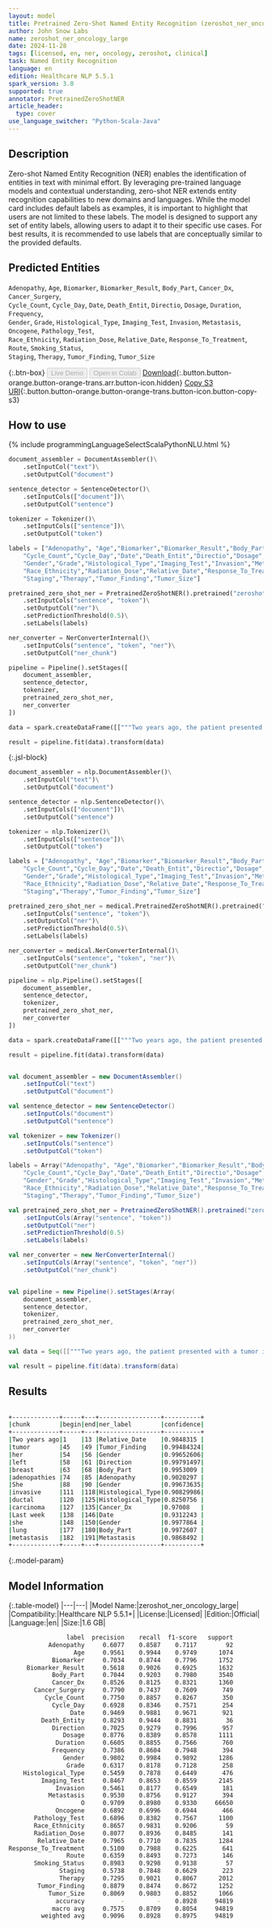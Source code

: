 ```yaml
---
layout: model
title: Pretrained Zero-Shot Named Entity Recognition (zeroshot_ner_oncology_large)
author: John Snow Labs
name: zeroshot_ner_oncology_large
date: 2024-11-28
tags: [licensed, en, ner, oncology, zeroshot, clinical]
task: Named Entity Recognition
language: en
edition: Healthcare NLP 5.5.1
spark_version: 3.0
supported: true
annotator: PretrainedZeroShotNER
article_header:
  type: cover
use_language_switcher: "Python-Scala-Java"
---
```


## Description

Zero-shot Named Entity Recognition (NER) enables the identification of entities in text with minimal effort. By leveraging pre-trained language models and contextual understanding, zero-shot NER extends entity recognition capabilities to new domains and languages.
While the model card includes default labels as examples, it is important to highlight that users are not limited to these labels. The model is designed to support any set of entity labels, allowing users to adapt it to their specific use cases. For best results, it is recommended to use labels that are conceptually similar to the provided defaults.

## Predicted Entities
`Adenopathy`, `Age`, `Biomarker`, `Biomarker_Result`, `Body_Part`, `Cancer_Dx`, `Cancer_Surgery`,  
`Cycle_Count`, `Cycle_Day`, `Date`, `Death_Entit`, `Directio`, `Dosage`, `Duration`, `Frequency`,  
`Gender`, `Grade`, `Histological_Type`, `Imaging_Test`, `Invasion`, `Metastasis`, `Oncogene`, `Pathology_Test`,  
`Race_Ethnicity`, `Radiation_Dose`, `Relative_Date`, `Response_To_Treatment`, `Route`, `Smoking_Status`,  
`Staging`, `Therapy`, `Tumor_Finding`, `Tumor_Size` 

{:.btn-box}
<button class="button button-orange" disabled>Live Demo</button>
<button class="button button-orange" disabled>Open in Colab</button>
[Download](https://s3.amazonaws.com/auxdata.johnsnowlabs.com/clinical/models/zeroshot_ner_oncology_large_en_5.5.1_3.0_1732825527391.zip){:.button.button-orange.button-orange-trans.arr.button-icon.hidden}
[Copy S3 URI](s3://auxdata.johnsnowlabs.com/clinical/models/zeroshot_ner_oncology_large_en_5.5.1_3.0_1732825527391.zip){:.button.button-orange.button-orange-trans.button-icon.button-copy-s3}

## How to use



<div class="tabs-box" markdown="1">
{% include programmingLanguageSelectScalaPythonNLU.html %}
  
```python
document_assembler = DocumentAssembler()\
    .setInputCol("text")\
    .setOutputCol("document")

sentence_detector = SentenceDetector()\
    .setInputCols(["document"])\
    .setOutputCol("sentence")

tokenizer = Tokenizer()\
    .setInputCols(["sentence"])\
    .setOutputCol("token")

labels = ["Adenopathy", "Age","Biomarker","Biomarker_Result","Body_Part","Cancer_Dx","Cancer_Surgery",
    "Cycle_Count","Cycle_Day","Date","Death_Entit","Directio","Dosage","Duration","Frequency",
    "Gender","Grade","Histological_Type","Imaging_Test","Invasion","Metastasis","Oncogene","Pathology_Test",
    "Race_Ethnicity","Radiation_Dose","Relative_Date","Response_To_Treatment","Route","Smoking_Status",
    "Staging","Therapy","Tumor_Finding","Tumor_Size"]

pretrained_zero_shot_ner = PretrainedZeroShotNER().pretrained("zeroshot_ner_oncology_large", "en", "clinical/models")\
    .setInputCols("sentence", "token")\
    .setOutputCol("ner")\
    .setPredictionThreshold(0.5)\
    .setLabels(labels)

ner_converter = NerConverterInternal()\
    .setInputCols("sentence", "token", "ner")\
    .setOutputCol("ner_chunk")

pipeline = Pipeline().setStages([
    document_assembler,
    sentence_detector,
    tokenizer,
    pretrained_zero_shot_ner,
    ner_converter
])

data = spark.createDataFrame([["""Two years ago, the patient presented with a tumor in her left breast and adenopathies. She was diagnosed with invasive ductal carcinoma. Last week she was also found to have a lung metastasis."""]]).toDF("text")

result = pipeline.fit(data).transform(data)

```

{:.jsl-block}
```python
document_assembler = nlp.DocumentAssembler()\
    .setInputCol("text")\
    .setOutputCol("document")

sentence_detector = nlp.SentenceDetector()\
    .setInputCols(["document"])\
    .setOutputCol("sentence")

tokenizer = nlp.Tokenizer()\
    .setInputCols(["sentence"])\
    .setOutputCol("token")

labels = ["Adenopathy", "Age","Biomarker","Biomarker_Result","Body_Part","Cancer_Dx","Cancer_Surgery",
    "Cycle_Count","Cycle_Day","Date","Death_Entit","Directio","Dosage","Duration","Frequency",
    "Gender","Grade","Histological_Type","Imaging_Test","Invasion","Metastasis","Oncogene","Pathology_Test",
    "Race_Ethnicity","Radiation_Dose","Relative_Date","Response_To_Treatment","Route","Smoking_Status",
    "Staging","Therapy","Tumor_Finding","Tumor_Size"]

pretrained_zero_shot_ner = medical.PretrainedZeroShotNER().pretrained("zeroshot_ner_oncology_large", "en", "clinical/models")\
    .setInputCols("sentence", "token")\
    .setOutputCol("ner")\
    .setPredictionThreshold(0.5)\
    .setLabels(labels)

ner_converter = medical.NerConverterInternal()\
    .setInputCols("sentence", "token", "ner")\
    .setOutputCol("ner_chunk")

pipeline = nlp.Pipeline().setStages([
    document_assembler,
    sentence_detector,
    tokenizer,
    pretrained_zero_shot_ner,
    ner_converter
])

data = spark.createDataFrame([["""Two years ago, the patient presented with a tumor in her left breast and adenopathies. She was diagnosed with invasive ductal carcinoma. Last week she was also found to have a lung metastasis."""]]).toDF("text")

result = pipeline.fit(data).transform(data)
```
```scala

val document_assembler = new DocumentAssembler()
    .setInputCol("text")
    .setOutputCol("document")

val sentence_detector = new SentenceDetector()
    .setInputCols("document")
    .setOutputCol("sentence")

val tokenizer = new Tokenizer()
    .setInputCols("sentence")
    .setOutputCol("token")

labels = Array("Adenopathy", "Age","Biomarker","Biomarker_Result","Body_Part","Cancer_Dx","Cancer_Surgery",
    "Cycle_Count","Cycle_Day","Date","Death_Entit","Directio","Dosage","Duration","Frequency",
    "Gender","Grade","Histological_Type","Imaging_Test","Invasion","Metastasis","Oncogene","Pathology_Test",
    "Race_Ethnicity","Radiation_Dose","Relative_Date","Response_To_Treatment","Route","Smoking_Status",
    "Staging","Therapy","Tumor_Finding","Tumor_Size")

val pretrained_zero_shot_ner = PretrainedZeroShotNER().pretrained("zeroshot_ner_oncology_large", "en", "clinical/models")
    .setInputCols(Array("sentence", "token"))
    .setOutputCol("ner")
    .setPredictionThreshold(0.5)
    .setLabels(labels)

val ner_converter = new NerConverterInternal()
    .setInputCols(Array("sentence", "token", "ner"))
    .setOutputCol("ner_chunk")


val pipeline = new Pipeline().setStages(Array(
    document_assembler,
    sentence_detector,
    tokenizer,
    pretrained_zero_shot_ner,
    ner_converter
))

val data = Seq([["""Two years ago, the patient presented with a tumor in her left breast and adenopathies. She was diagnosed with invasive ductal carcinoma. Last week she was also found to have a lung metastasis."""]]).toDF("text")

val result = pipeline.fit(data).transform(data)

```
</div>

## Results

```bash

+-------------+-----+---+-----------------+----------+
|chunk        |begin|end|ner_label        |confidence|
+-------------+-----+---+-----------------+----------+
|Two years ago|1    |13 |Relative_Date    |0.9848315 |
|tumor        |45   |49 |Tumor_Finding    |0.99484324|
|her          |54   |56 |Gender           |0.99652606|
|left         |58   |61 |Direction        |0.99791497|
|breast       |63   |68 |Body_Part        |0.9953009 |
|adenopathies |74   |85 |Adenopathy       |0.9020297 |
|She          |88   |90 |Gender           |0.99673635|
|invasive     |111  |118|Histological_Type|0.90829986|
|ductal       |120  |125|Histological_Type|0.8250756 |
|carcinoma    |127  |135|Cancer_Dx        |0.97008   |
|Last week    |138  |146|Date             |0.9312243 |
|she          |148  |150|Gender           |0.9977864 |
|lung         |177  |180|Body_Part        |0.9972607 |
|metastasis   |182  |191|Metastasis       |0.9868492 |
+-------------+-----+---+-----------------+----------+

```

{:.model-param}
## Model Information

{:.table-model}
|---|---|
|Model Name:|zeroshot_ner_oncology_large|
|Compatibility:|Healthcare NLP 5.5.1+|
|License:|Licensed|
|Edition:|Official|
|Language:|en|
|Size:|1.6 GB|


```bash
                label  precision    recall  f1-score   support
           Adenopathy     0.6077    0.8587    0.7117        92
                  Age     0.9561    0.9944    0.9749      1074
            Biomarker     0.7034    0.8744    0.7796      1752
     Biomarker_Result     0.5618    0.9026    0.6925      1632
            Body_Part     0.7044    0.9203    0.7980      3540
            Cancer_Dx     0.8526    0.8125    0.8321      1360
       Cancer_Surgery     0.7790    0.7437    0.7609       749
          Cycle_Count     0.7750    0.8857    0.8267       350
            Cycle_Day     0.6928    0.8346    0.7571       254
                 Date     0.9469    0.9881    0.9671       921
         Death_Entity     0.8293    0.9444    0.8831        36
            Direction     0.7025    0.9279    0.7996       957
               Dosage     0.8776    0.8389    0.8578      1111
             Duration     0.6605    0.8855    0.7566       760
            Frequency     0.7386    0.8604    0.7948       394
               Gender     0.9802    0.9984    0.9892      1286
                Grade     0.6317    0.8178    0.7128       258
    Histological_Type     0.5459    0.7878    0.6449       476
         Imaging_Test     0.8467    0.8653    0.8559      2145
             Invasion     0.5461    0.8177    0.6549       181
           Metastasis     0.9530    0.8756    0.9127       394
                    O     0.9709    0.8980    0.9330     66650
             Oncogene     0.6892    0.6996    0.6944       466
       Pathology_Test     0.6896    0.8382    0.7567      1100
       Race_Ethnicity     0.8657    0.9831    0.9206        59
       Radiation_Dose     0.8077    0.8936    0.8485       141
        Relative_Date     0.7965    0.7710    0.7835      1284
Response_To_Treatment     0.5100    0.7988    0.6225       641
                Route     0.6359    0.8493    0.7273       146
       Smoking_Status     0.8983    0.9298    0.9138        57
              Staging     0.5738    0.7848    0.6629       223
              Therapy     0.7295    0.9021    0.8067      2012
        Tumor_Finding     0.8879    0.8474    0.8672      1252
           Tumor_Size     0.8069    0.9803    0.8852      1066
             accuracy          -         -    0.8928     94819
            macro avg     0.7575    0.8709    0.8054     94819
         weighted avg     0.9096    0.8928    0.8975     94819
```
